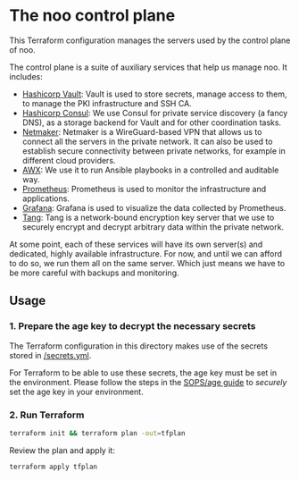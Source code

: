 # The noo control plane

This Terraform configuration manages the servers used by the control plane of noo.

The control plane is a suite of auxiliary services that help us manage noo. It includes:

- [Hashicorp Vault](https://www.vaultproject.io/):
    Vault is used to store secrets, manage access to them, to manage the PKI infrastructure and SSH CA.
- [Hashicorp Consul](https://www.consul.io/):
    We use Consul for private service discovery (a fancy DNS), as a storage backend for Vault and for other coordination tasks.
- [Netmaker](https://www.netmaker.io):
    Netmaker is a WireGuard-based VPN that allows us to connect all the servers in the private network. It can also be used to establish secure connectivity between private networks, for example in different cloud providers.
- [AWX](https://github.com/ansible/awx):
    We use it to run Ansible playbooks in a controlled and auditable way.
- [Prometheus](https://prometheus.io/):
    Prometheus is used to monitor the infrastructure and applications.
- [Grafana](https://grafana.com/):
    Grafana is used to visualize the data collected by Prometheus.
- [Tang](https://github.com/latchset/tang):
    Tang is a network-bound encryption key server that we use to securely encrypt and decrypt arbitrary data within the private network.

At some point, each of these services will have its own server(s) and dedicated, highly available infrastructure. For now, and until we can afford to do so, we run them all on the same server. Which just means we have to be more careful with backups and monitoring.

## Usage

### 1. Prepare the age key to decrypt the necessary secrets

The Terraform configuration in this directory makes use of the secrets stored in [/secrets.yml](/secrets.yml).

For Terraform to be able to use these secrets, the age key must be set in the environment. Please follow the steps in the [SOPS/age guide](/docs/early-secrets.md#usage) to _securely_ set the age key in your environment.

### 2. Run Terraform

```bash
terraform init && terraform plan -out=tfplan
```

Review the plan and apply it:

```bash
terraform apply tfplan
```
